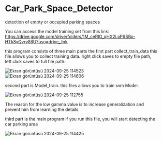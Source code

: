 # Car_Park_Space_Detector
detection of empty or occupied parking spaces

You can access the model training set from this link: https://drive.google.com/drive/folders/1M_ceRlO_qHX2LoP6SBo-HTk8vQvry88U?usp=drive_link

this program consists of three main parts the first part collect_train_data this file allows you to collect training data. right click saves to empty file path, left click saves to full file path.

![Ekran görüntüsü 2024-09-25 114523](https://github.com/user-attachments/assets/6f948a79-9ade-4cd0-b071-cef4209654eb)
![Ekran görüntüsü 2024-09-25 114606](https://github.com/user-attachments/assets/313622b1-cc82-48da-a65f-12dd92d8bd5f)

second part is Model_train. this files allows you to train svm Model.

![Ekran görüntüsü 2024-09-25 112755](https://github.com/user-attachments/assets/7434f80a-5edb-42b6-a9ed-83156de45c23)

The reason for the low gamma value is to increase generalization and prevent him from learning the details

third part is the main program if you run this file, you will start detecting the car parking area

![Ekran görüntüsü 2024-09-25 114425](https://github.com/user-attachments/assets/ea69e54b-d3fc-4b37-a383-0a47b6a6f30a)


